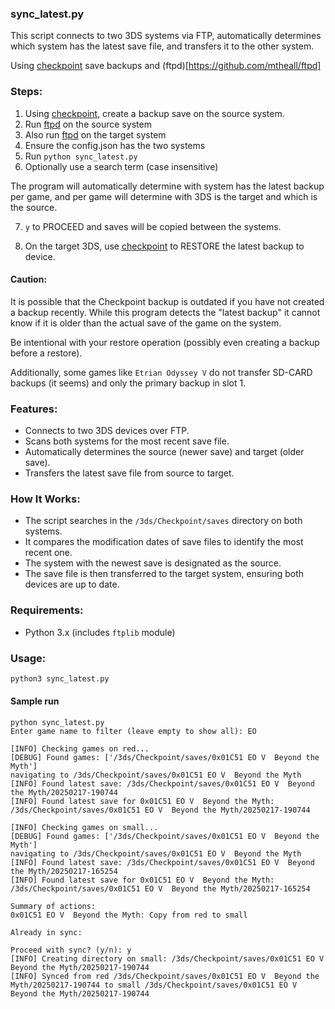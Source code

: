 ### sync_latest.py  

This script connects to two 3DS systems via FTP, automatically determines which system has the latest save file, and transfers it to the other system.  

Using [checkpoint](https://github.com/BernardoGiordano/Checkpoint) save backups and (ftpd)[https://github.com/mtheall/ftpd]

### Steps:
1. Using [checkpoint](https://github.com/BernardoGiordano/Checkpoint), create a backup save on the source system.
2. Run [ftpd](https://github.com/mtheall/ftpd) on the source system
3. Also run [ftpd](https://github.com/mtheall/ftpd) on the target system
4. Ensure the config.json has the two systems
5. Run `python sync_latest.py`
6. Optionally use a search term (case insensitive)

The program will automatically determine with system has the latest backup per game, and per game will determine with 3DS is the target and which is the source.

7. `y` to PROCEED and saves will be copied between the systems.

8. On the target 3DS, use [checkpoint](https://github.com/BernardoGiordano/Checkpoint) to RESTORE the latest backup to device.

#### Caution:

It is possible that the Checkpoint backup is outdated if you have not created a backup recently.
While this program detects the "latest backup" it cannot know if it is older than the actual save of the game on the system.

Be intentional with your restore operation (possibly even creating a backup before a restore).

Additionally, some games like `Etrian Odyssey V` do not transfer SD-CARD backups (it seems) and only the primary backup in slot 1.

### Features:  
- Connects to two 3DS devices over FTP.  
- Scans both systems for the most recent save file.  
- Automatically determines the source (newer save) and target (older save).  
- Transfers the latest save file from source to target.  

### How It Works:  
- The script searches in the `/3ds/Checkpoint/saves` directory on both systems.  
- It compares the modification dates of save files to identify the most recent one.  
- The system with the newest save is designated as the source.  
- The save file is then transferred to the target system, ensuring both devices are up to date.  

### Requirements:  
- Python 3.x (includes `ftplib` module)  

### Usage:  
```bash
python3 sync_latest.py
```

#### Sample run
```
python sync_latest.py 
Enter game name to filter (leave empty to show all): EO

[INFO] Checking games on red...
[DEBUG] Found games: ['/3ds/Checkpoint/saves/0x01C51 EO V  Beyond the Myth']
navigating to /3ds/Checkpoint/saves/0x01C51 EO V  Beyond the Myth
[INFO] Found latest save: /3ds/Checkpoint/saves/0x01C51 EO V  Beyond the Myth/20250217-190744
[INFO] Found latest save for 0x01C51 EO V  Beyond the Myth: /3ds/Checkpoint/saves/0x01C51 EO V  Beyond the Myth/20250217-190744

[INFO] Checking games on small...
[DEBUG] Found games: ['/3ds/Checkpoint/saves/0x01C51 EO V  Beyond the Myth']
navigating to /3ds/Checkpoint/saves/0x01C51 EO V  Beyond the Myth
[INFO] Found latest save: /3ds/Checkpoint/saves/0x01C51 EO V  Beyond the Myth/20250217-165254
[INFO] Found latest save for 0x01C51 EO V  Beyond the Myth: /3ds/Checkpoint/saves/0x01C51 EO V  Beyond the Myth/20250217-165254

Summary of actions:
0x01C51 EO V  Beyond the Myth: Copy from red to small

Already in sync:

Proceed with sync? (y/n): y
[INFO] Creating directory on small: /3ds/Checkpoint/saves/0x01C51 EO V  Beyond the Myth/20250217-190744
[INFO] Synced from red /3ds/Checkpoint/saves/0x01C51 EO V  Beyond the Myth/20250217-190744 to small /3ds/Checkpoint/saves/0x01C51 EO V  Beyond the Myth/20250217-190744
```